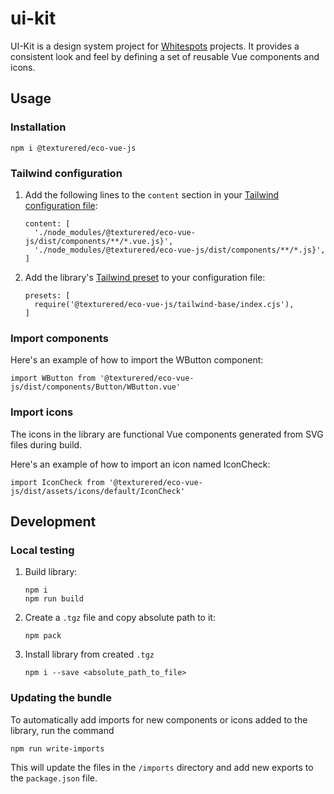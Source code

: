 # ui-kit

UI-Kit is a design system project for [Whitespots](https://whitespots.io/) projects. It provides a consistent look and feel by defining a set of reusable Vue components and icons.


## Usage

### Installation
```
npm i @texturered/eco-vue-js
```

### Tailwind configuration

1. Add the following lines to the `content` section in your [Tailwind configuration file](https://tailwindcss.com/docs/content-configuration):
    ```
    content: [
      './node_modules/@texturered/eco-vue-js/dist/components/**/*.vue.js}',
      './node_modules/@texturered/eco-vue-js/dist/components/**/*.js}',
    ]
    ```
2. Add the library's [Tailwind preset](https://tailwindcss.com/docs/presets) to your configuration file:
    ```
    presets: [
      require('@texturered/eco-vue-js/tailwind-base/index.cjs'),
    ]
    ```

### Import components

Here's an example of how to import the WButton component:
```
import WButton from '@texturered/eco-vue-js/dist/components/Button/WButton.vue'
```

### Import icons

The icons in the library are functional Vue components generated from SVG files during build.

Here's an example of how to import an icon named IconCheck:
```
import IconCheck from '@texturered/eco-vue-js/dist/assets/icons/default/IconCheck'
```

## Development

### Local testing

1. Build library:
    ```
    npm i
    npm run build
    ```
2. Create a `.tgz` file and copy absolute path to it:
    ```
    npm pack
    ```
3. Install library from created `.tgz`
    ```
    npm i --save <absolute_path_to_file>
    ```

### Updating the bundle

To automatically add imports for new components or icons added to the library, run the command
```
npm run write-imports
```
This will update the files in the `/imports` directory and add new exports to the `package.json` file.
